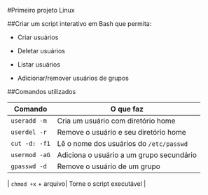 
#Primeiro projeto Linux

##Criar um script interativo em Bash que permita:

- Criar usuários

- Deletar usuários

- Listar usuários

- Adicionar/remover usuários de grupos


##Comandos utilizados

|    Comando          | O que faz                                |
| --------------------|----------------------------------------- |
| `useradd -m`        | Cria um usuário com diretório home       |
| `userdel -r`        | Remove o usuário e seu diretório home    |
| `cut -d: -f1`       | Lê o nome dos usuários do `/etc/passwd`  |
| `usermod -aG`       | Adiciona o usuário a um grupo secundário |
| `gpasswd -d`        | Remove o usuário de um grupo             |

| `chmod +x` + arquivo| Torne o script executável                |
